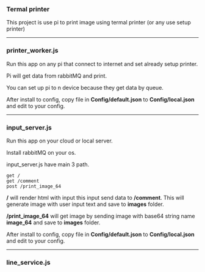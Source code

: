 ### Termal printer
This project is use pi to print image using termal printer (or any use setup printer)

----
### printer_worker.js
Run this app on any pi that connect to internet and set already setup printer.

Pi will get data from rabbitMQ and print.

You can set up pi to n device because they get data by queue.

After install to config, copy file in **Config/default.json** to **Config/local.json** and edit to your config.

----
### input_server.js
Run this app on your cloud or local server. 

Install rabbitMQ on your os.

input_server.js have main 3 path.

	get /
	get /comment
	post /print_image_64

**/** will render html with input this input send data to **/comment**. This will generate image with user input text and save to **images** folder.

**/print_image_64** will get image by sending image with base64 string name **image_64** and save to **images** folder.

After install to config, copy file in **Config/default.json** to **Config/local.json** and edit to your config.

----
### line_service.js
Current host on heroku, you can put on your server.

**line\_service.js** will read image from your line messaging and send to your api server (**input_server.js**) with base64 string.

If you use heroku, please config this variable.

	heroku config:set channelAccessToken=[token]
	heroku config:set channelSecret=[token]
	heroku config:set apiImageUrl=[full url]
		
Those token your can find from your line develop console.